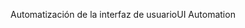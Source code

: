 <span data-ttu-id="1d252-101">Automatización de la interfaz de usuario</span><span class="sxs-lookup"><span data-stu-id="1d252-101">UI Automation</span></span>